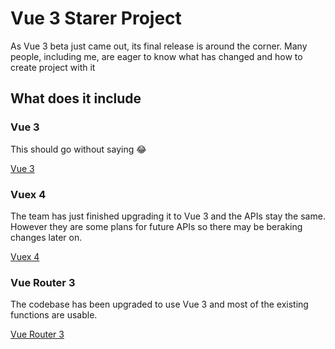# Vue 3 Starer Project

As Vue 3 beta just came out, its final release is around the corner. Many people, including me, are eager to know what has changed and how to create project with it

## What does it include

### Vue 3

This should go without saying 😂

[Vue 3](https://github.com/vuejs/vue-next)

### Vuex 4

The team has just finished upgrading it to Vue 3 and the APIs stay the same. However they are some plans for future APIs so there may be beraking changes later on.

[Vuex 4](https://github.com/vuejs/vuex/tree/4.0)

### Vue Router 3

The codebase has been upgraded to use Vue 3 and most of the existing functions are usable.

[Vue Router 3](https://github.com/vuejs/vue-router-next)
